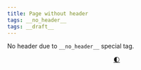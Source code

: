```yaml
---
title: Page without header
tags: __no_header__
tags: __draft__
---
```


No header due to `__no_header__` special tag.

<div style="text-align:center">
<a href="javascript:toggleTheme()">🌓</a>
</div>